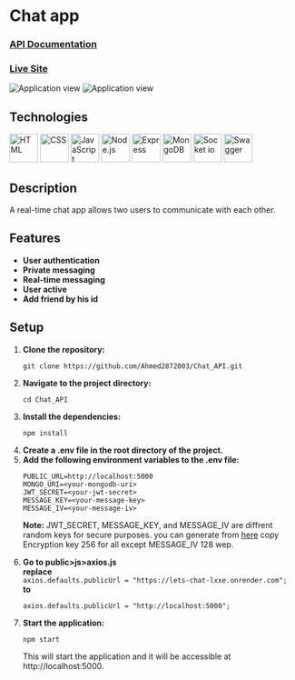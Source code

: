 # Chat app

<h3><a href="https://lets-chat-lxxe.onrender.com/api-docs">API Documentation</a></h3>
<h3><a href="https://lets-chat-lxxe.onrender.com">Live Site</a></h3>
<img src="https://github-production-user-asset-6210df.s3.amazonaws.com/106814780/265246364-f61f021f-b04c-4029-9607-4e2e083f47a0.jpg" alt="Application view" />
<img src="https://github.com/Ahmed2872003/Chat_API/assets/106814780/ae7919d8-0c7d-4be2-aa22-82ed4317366b" alt="Application view" />

## Technologies
<span><img src="https://user-images.githubusercontent.com/25181517/192158954-f88b5814-d510-4564-b285-dff7d6400dad.png" alt="HTML" width="50" height="50"/></span>
<span><img src="https://user-images.githubusercontent.com/25181517/183898674-75a4a1b1-f960-4ea9-abcb-637170a00a75.png" alt="CSS" width="50" height="50"/></span>
<span><img src="https://user-images.githubusercontent.com/25181517/117447155-6a868a00-af3d-11eb-9cfe-245df15c9f3f.png" alt="JavaScript" width="50" height="50"/></span>
<span><img src="https://user-images.githubusercontent.com/25181517/183568594-85e280a7-0d7e-4d1a-9028-c8c2209e073c.png" alt="Node.js" width="50" height="50"/></span>
<span><img src="https://user-images.githubusercontent.com/25181517/183859966-a3462d8d-1bc7-4880-b353-e2cbed900ed6.png" alt="Express" width="50" height="50"/></span>
<span><img src="https://user-images.githubusercontent.com/25181517/182884177-d48a8579-2cd0-447a-b9a6-ffc7cb02560e.png" alt="MongoDB" width="50" height="50"/></span>
<span><img src="https://cdn.icon-icons.com/icons2/2389/PNG/512/socket_io_logo_icon_144874.png" alt="Socket io" width="50" height="50"/></span>
<span><img src="https://user-images.githubusercontent.com/25181517/186711335-a3729606-5a78-4496-9a36-06efcc74f800.png" alt="Swagger" width="50" height="50"/></span>

## Description
  <p>A real-time chat app allows two users to communicate with each other.</p>

## Features
* **User authentication**
* **Private messaging**
* **Real-time messaging**
* **User active**
* **Add friend by his id**

## Setup
1. **Clone the repository:** <br />
    ```
    git clone https://github.com/Ahmed2872003/Chat_API.git
    ```
2. **Navigate to the project directory:** <br />
    ```
    cd Chat_API
    ```
3. **Install the dependencies:** <br />
    ```
    npm install
    ```
4. **Create a .env file in the root directory of the project.**
5. **Add the following environment variables to the .env file:** <br />
    ```
    PUBLIC_URL=http://localhost:5000
    MONGO_URI=<your-mongodb-uri>
    JWT_SECRET=<your-jwt-secret>
    MESSAGE_KEY=<your-message-key>
    MESSAGE_IV=<your-message-iv>
    ```
    <p><strong>Note: </strong>JWT_SECRET, MESSAGE_KEY, and MESSAGE_IV are diffrent random keys for secure purposes. you can generate from <a href="https://acte.ltd/utils/randomkeygen">here</a> copy Encryption key 256 for all except MESSAGE_IV 128 wep.</p>
6. **Go to public>js>axios.js** <br />
    **replace** <br />
     `axios.defaults.publicUrl = "https://lets-chat-lxxe.onrender.com";`<br />
    **to** <br />
      ```
      axios.defaults.publicUrl = "http://localhost:5000";
      ```
7. **Start the application:** <br />
     ```
     npm start
     ```
   <p>This will start the application and it will be accessible at http://localhost:5000.</p>
